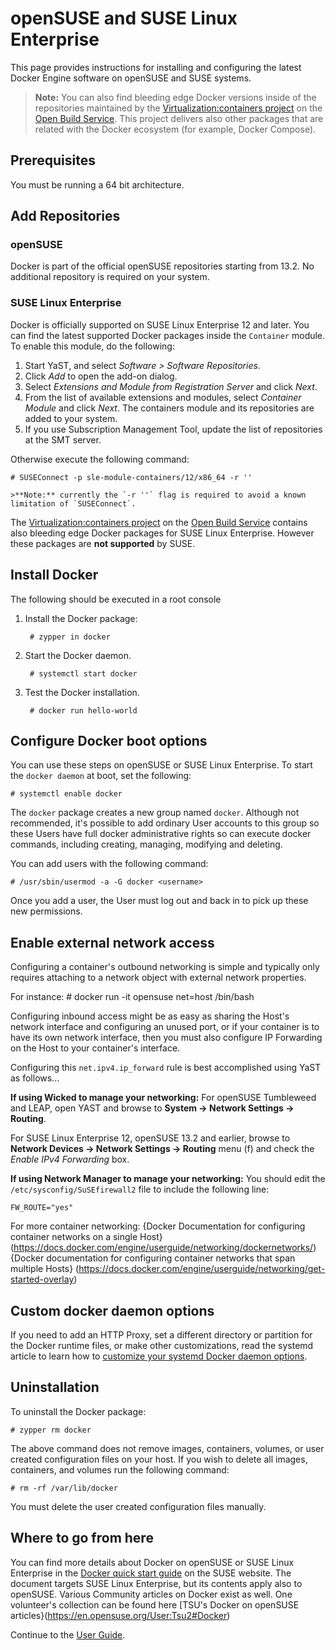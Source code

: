 <!--[metadata]>
+++
aliases = [ "/engine/installation/SUSE/"]
title = "Installation on openSUSE and SUSE Linux Enterprise"
description = "Installation instructions for Docker on openSUSE and on SUSE Linux Enterprise."
keywords = ["openSUSE, SUSE Linux Enterprise, SUSE, SLE, docker, documentation,  installation"]
[menu.main]
parent = "engine_linux"
+++
<![end-metadata]-->

# openSUSE and SUSE Linux Enterprise

This page provides instructions for installing and configuring the latest
Docker Engine software on openSUSE and SUSE systems.

>**Note:** You can also find bleeding edge Docker versions inside of the repositories maintained by the [Virtualization:containers project](https://build.opensuse.org/project/show/Virtualization:containers) on the [Open Build Service](https://build.opensuse.org/). This project delivers also other packages that are related with the Docker ecosystem (for example, Docker Compose).

## Prerequisites

You must be running a 64 bit architecture.

## Add Repositories

### openSUSE

Docker is part of the official openSUSE repositories starting from 13.2. No
additional repository is required on your system.

### SUSE Linux Enterprise

Docker is officially supported on SUSE Linux Enterprise 12 and later. You can find the latest supported Docker packages inside the `Container` module. To enable this module, do the following:

1. Start YaST, and select *Software > Software Repositories*.
2. Click *Add* to open the add-on dialog.
3. Select *Extensions and Module from Registration Server* and click *Next*.
4. From the list of available extensions and modules, select *Container Module* and click *Next*.
   The containers module and its repositories are added to your system.
5. If you use Subscription Management Tool, update the list of repositories at the SMT server.

Otherwise execute the following command:

    # SUSEConnect -p sle-module-containers/12/x86_64 -r ''

    >**Note:** currently the `-r ''` flag is required to avoid a known limitation of `SUSEConnect`.

The [Virtualization:containers project](https://build.opensuse.org/project/show/Virtualization:containers)
on the [Open Build Service](https://build.opensuse.org/) contains also bleeding
edge Docker packages for SUSE Linux Enterprise. However these packages are
**not supported** by SUSE.

## Install Docker
The following should be executed in a root console

1. Install the Docker package:

        # zypper in docker

2. Start the Docker daemon.

        # systemctl start docker

3. Test the Docker installation.

        # docker run hello-world

## Configure Docker boot options

You can use these steps on openSUSE or SUSE Linux Enterprise. To start the `docker daemon` at boot, set the following:

    # systemctl enable docker

The `docker` package creates a new group named `docker`. Although not recommended, it's possible to add ordinary User accounts to this group so these Users have full docker administrative rights so can execute docker commands, including creating, managing, modifying and deleting. 

You can add users with the following command:

    # /usr/sbin/usermod -a -G docker <username>

Once you add a user, the User must log out and back in to pick up these new permissions.

## Enable external network access

Configuring a container's outbound networking is simple and typically only requires attaching to a network object with external network properties.

For instance:
    # docker run -it opensuse net=host /bin/bash

Configuring inbound access might be as easy as sharing the Host's network interface and configuring an unused port, or if your container is to have its own network interface, then you must also configure IP Forwarding on the Host to your container's interface.

Configuring this `net.ipv4.ip_forward` rule is best accomplished using YaST as follows...

**If using Wicked to manage your networking:**
For openSUSE Tumbleweed and LEAP, open YAST and browse to **System -> Network Settings -> Routing**. 

For SUSE Linux Enterprise 12, openSUSE 13.2 and earlier, browse to **Network Devices -> Network Settings -> Routing** menu (f) and check the *Enable IPv4 Forwarding* box.

**If using Network Manager to manage your networking:**
You should edit the `/etc/sysconfig/SuSEfirewall2` file to include the following line:

    FW_ROUTE="yes"

For more container networking:
{Docker Documentation for configuring container networks on a single Host}
(https://docs.docker.com/engine/userguide/networking/dockernetworks/)
{Docker documentation for configuring container networks that span multiple Hosts}
(https://docs.docker.com/engine/userguide/networking/get-started-overlay)

## Custom docker daemon options

If you need to add an HTTP Proxy, set a different directory or partition for the
Docker runtime files, or make other customizations, read the systemd article to
learn how to [customize your systemd Docker daemon options](../../admin/systemd.md).

## Uninstallation

To uninstall the Docker package:

    # zypper rm docker

The above command does not remove images, containers, volumes, or user created
configuration files on your host. If you wish to delete all images, containers,
and volumes run the following command:

    # rm -rf /var/lib/docker

You must delete the user created configuration files manually.

## Where to go from here

You can find more details about Docker on openSUSE or SUSE Linux Enterprise in the
[Docker quick start guide](https://www.suse.com/documentation/sles-12/dockerquick/data/dockerquick.html)
on the SUSE website. The document targets SUSE Linux Enterprise, but its contents apply also to openSUSE.
Various Community articles on Docker exist as well. One volunteer's collection can be found here
[TSU's Docker on openSUSE articles}(https://en.opensuse.org/User:Tsu2#Docker)


Continue to the [User Guide](../../userguide/index.md).
